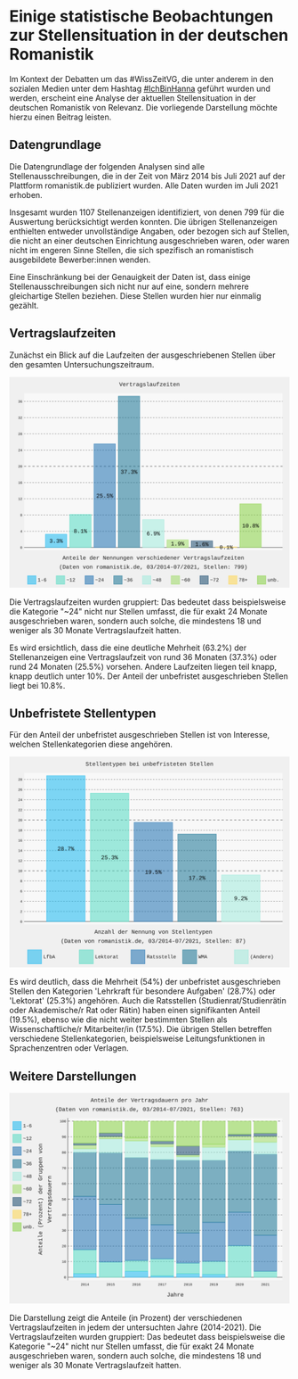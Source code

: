 # Einige statistische Beobachtungen zur Stellensituation in der deutschen Romanistik

Im Kontext der Debatten um das #WissZeitVG, die unter anderem in den sozialen Medien unter dem Hashtag [#IchBinHanna]() geführt wurden und werden, erscheint eine Analyse der aktuellen Stellensituation in der deutschen Romanistik von Relevanz. Die vorliegende Darstellung möchte hierzu einen Beitrag leisten. 

## Datengrundlage

Die Datengrundlage der folgenden Analysen sind alle Stellenausschreibungen, die in der Zeit von März 2014 bis Juli 2021 auf der Plattform romanistik.de publiziert wurden. Alle Daten wurden im Juli 2021 erhoben. 

Insgesamt wurden 1107 Stellenanzeigen identifiziert, von denen 799 für die Auswertung berücksichtigt werden konnten. Die übrigen Stellenanzeigen enthielten entweder unvollständige Angaben, oder bezogen sich auf Stellen, die nicht an einer deutschen Einrichtung ausgeschrieben waren, oder waren nicht im engeren Sinne Stellen, die sich spezifisch an romanistisch ausgebildete Bewerber:innen wenden. 

Eine Einschränkung bei der Genauigkeit der Daten ist, dass einige Stellenausschreibungen sich nicht nur auf eine, sondern mehrere gleichartige Stellen beziehen. Diese Stellen wurden hier nur einmalig gezählt. 

## Vertragslaufzeiten 

Zunächst ein Blick auf die Laufzeiten der ausgeschriebenen Stellen über den gesamten Untersuchungszeitraum. 

![Abbildung 1](img/romanistik_befristungsdauer.svg)

Die Vertragslaufzeiten wurden gruppiert: Das bedeutet dass beispielsweise die Kategorie "~24" nicht nur Stellen umfasst, die für exakt 24 Monate ausgeschrieben waren, sondern auch solche, die mindestens 18 und weniger als 30 Monate Vertragslaufzeit hatten.

Es wird ersichtlich, dass die eine deutliche Mehrheit (63.2%) der Stellenanzeigen eine Vertragslaufzeit von rund 36 Monaten (37.3%) oder rund 24 Monaten (25.5%) vorsehen. Andere Laufzeiten liegen teil knapp, knapp deutlich unter 10%. Der Anteil der unbefristet ausgeschrieben Stellen liegt bei 10.8%. 

## Unbefristete Stellentypen

Für den Anteil der unbefristet ausgeschrieben Stellen ist von Interesse, welchen Stellenkategorien diese angehören. 

![](img/romanistik_unbefristete-stellentypen.svg)

Es wird deutlich, dass die Mehrheit (54%) der unbefristet ausgeschrieben Stellen den Kategorien 'Lehrkraft für besondere Aufgaben' (28.7%) oder 'Lektorat' (25.3%) angehören. Auch die Ratsstellen (Studienrat/Studienrätin oder Akademische/r Rat oder Rätin) haben einen signifikanten Anteil (19.5%), ebenso wie die nicht weiter bestimmten Stellen als Wissenschaftliche/r Mitarbeiter/in (17.5%). Die übrigen Stellen betreffen verschiedene Stellenkategorien, beispielsweise Leitungsfunktionen in Sprachenzentren oder Verlagen.   


## Weitere Darstellungen

![](img/romanistik_jahr-dauer_barchart.svg)

Die Darstellung zeigt die Anteile (in Prozent) der verschiedenen Vertragslaufzeiten in jedem der untersuchten Jahre (2014-2021). Die Vertragslaufzeiten wurden gruppiert: Das bedeutet dass beispielsweise die Kategorie "~24" nicht nur Stellen umfasst, die für exakt 24 Monate ausgeschrieben waren, sondern auch solche, die mindestens 18 und weniger als 30 Monate Vertragslaufzeit hatten. 




